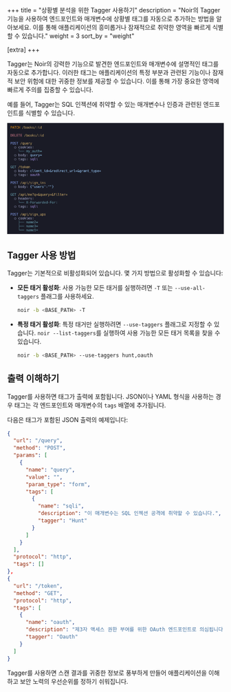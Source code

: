 +++
title = "상황별 분석을 위한 Tagger 사용하기"
description = "Noir의 Tagger 기능을 사용하여 엔드포인트와 매개변수에 상황별 태그를 자동으로 추가하는 방법을 알아보세요. 이를 통해 애플리케이션의 흥미롭거나 잠재적으로 취약한 영역을 빠르게 식별할 수 있습니다."
weight = 3
sort_by = "weight"

[extra]
+++

Tagger는 Noir의 강력한 기능으로 발견한 엔드포인트와 매개변수에 설명적인 태그를 자동으로 추가합니다. 이러한 태그는 애플리케이션의 특정 부분과 관련된 기능이나 잠재적 보안 위험에 대한 귀중한 정보를 제공할 수 있습니다. 이를 통해 가장 중요한 영역에 빠르게 주의를 집중할 수 있습니다.

예를 들어, Tagger는 SQL 인젝션에 취약할 수 있는 매개변수나 인증과 관련된 엔드포인트를 식별할 수 있습니다.

![](./tagger.png)

## Tagger 사용 방법

Tagger는 기본적으로 비활성화되어 있습니다. 몇 가지 방법으로 활성화할 수 있습니다:

*   **모든 태거 활성화**: 사용 가능한 모든 태거를 실행하려면 `-T` 또는 `--use-all-taggers` 플래그를 사용하세요.

    ```bash
    noir -b <BASE_PATH> -T
    ```

*   **특정 태거 활성화**: 특정 태거만 실행하려면 `--use-taggers` 플래그로 지정할 수 있습니다. `noir --list-taggers`를 실행하여 사용 가능한 모든 태거 목록을 찾을 수 있습니다.

    ```bash
    noir -b <BASE_PATH> --use-taggers hunt,oauth
    ```

## 출력 이해하기

Tagger를 사용하면 태그가 출력에 포함됩니다. JSON이나 YAML 형식을 사용하는 경우 태그는 각 엔드포인트와 매개변수의 `tags` 배열에 추가됩니다.

다음은 태그가 포함된 JSON 출력의 예제입니다:

```json
{
  "url": "/query",
  "method": "POST",
  "params": [
    {
      "name": "query",
      "value": "",
      "param_type": "form",
      "tags": [
        {
          "name": "sqli",
          "description": "이 매개변수는 SQL 인젝션 공격에 취약할 수 있습니다.",
          "tagger": "Hunt"
        }
      ]
    }
  ],
  "protocol": "http",
  "tags": []
},
{
  "url": "/token",
  "method": "GET",
  "protocol": "http",
  "tags": [
    {
      "name": "oauth",
      "description": "제3자 액세스 권한 부여를 위한 OAuth 엔드포인트로 의심됩니다.",
      "tagger": "Oauth"
    }
  ]
}
```

Tagger를 사용하면 스캔 결과를 귀중한 정보로 풍부하게 만들어 애플리케이션을 이해하고 보안 노력의 우선순위를 정하기 쉬워집니다.